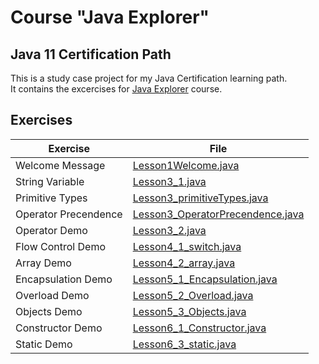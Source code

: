 # Course "Java Explorer"
## Java 11 Certification Path
This is a study case project for my Java Certification learning path. <br>
It contains the excercises for [Java Explorer]("https://github.com/stars/edsonmomm/lists/dio-kotlin-bootcamp") course.

## Exercises
| Exercise             | File                                                                                      |
|----------------------|-------------------------------------------------------------------------------------------|
| Welcome Message      | [Lesson1Welcome.java](src/main/java/lessons/Lesson1Welcome.java)                          |
| String Variable      | [Lesson3_1.java](src/main/java/lessons/Lesson3_1.java)                                    |
| Primitive Types      | [Lesson3_primitiveTypes.java](src/main/java/lessons/Lesson3_primitiveTypes.java)          |
| Operator Precendence | [Lesson3_OperatorPrecendence.java](src/main/java/lessons/Lesson3_OperatorPrecedence.java) |
| Operator Demo        | [Lesson3_2.java](src/main/java/lessons/Lesson3_2.java)                                    |
| Flow Control Demo    | [Lesson4_1_switch.java](src/main/java/lessons/Lesson4_1_switch.java)                      |
| Array Demo           | [Lesson4_2_array.java](src/main/java/lessons/Lesson4_2_array.java)                        |
| Encapsulation Demo   | [Lesson5_1_Encapsulation.java](src/main/java/lessons/Lesson5_1_Encapsulation.java)        |
| Overload Demo        | [Lesson5_2_Overload.java](src/main/java/lessons/Lesson5_2_Overload.java)                  |
| Objects Demo         | [Lesson5_3_Objects.java](src/main/java/lessons/Lesson5_3_Objects.java)                    |
| Constructor Demo     | [Lesson6_1_Constructor.java](src/main/java/lessons/Lesson6_1_Constructor.java)            |
|Static Demo           | [Lesson6_3_static.java](src/main/java/lessons/Lesson6_3_static.java)                      |